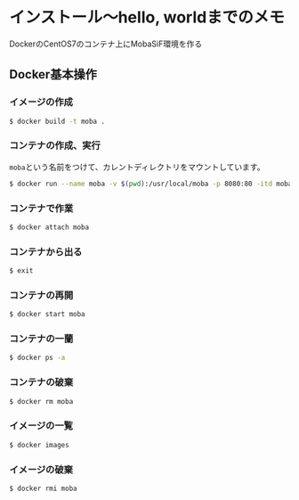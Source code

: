 # インストール〜hello, worldまでのメモ

DockerのCentOS7のコンテナ上にMobaSiF環境を作る

## Docker基本操作

### イメージの作成

```bash
$ docker build -t moba .
```

### コンテナの作成、実行

`moba`という名前をつけて、カレントディレクトリをマウントしています。

```bash
$ docker run --name moba -v $(pwd):/usr/local/moba -p 8080:80 -itd moba
```

### コンテナで作業

```bash
$ docker attach moba
```

### コンテナから出る

```bash
$ exit
```

### コンテナの再開

```bash
$ docker start moba
```

### コンテナの一蘭

```bash
$ docker ps -a
```


### コンテナの破棄

```bash
$ docker rm moba
```

### イメージの一覧

```bash
$ docker images
```

### イメージの破棄

```bash
$ docker rmi moba
```